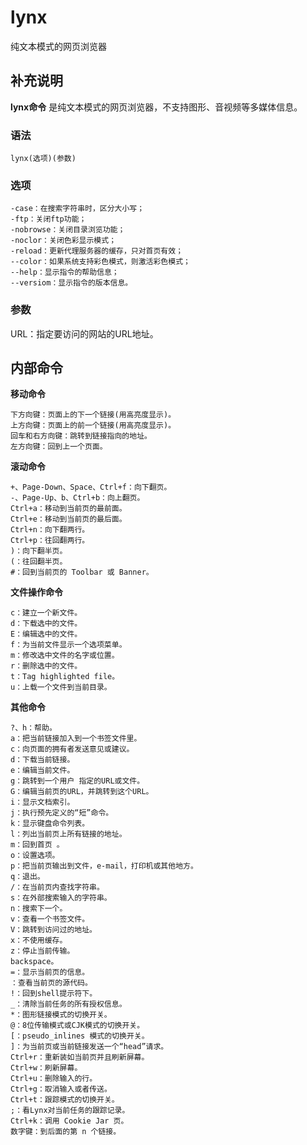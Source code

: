 lynx
===

纯文本模式的网页浏览器

## 补充说明

**lynx命令** 是纯文本模式的网页浏览器，不支持图形、音视频等多媒体信息。

### 语法  

```
lynx(选项)(参数)
```

### 选项  

```
-case：在搜索字符串时，区分大小写；
-ftp：关闭ftp功能；
-nobrowse：关闭目录浏览功能；
-noclor：关闭色彩显示模式；
-reload：更新代理服务器的缓存，只对首页有效；
--color：如果系统支持彩色模式，则激活彩色模式；
--help：显示指令的帮助信息；
--versiom：显示指令的版本信息。
```

### 参数  

URL：指定要访问的网站的URL地址。

## 内部命令  

 **移动命令** 

```
下方向键：页面上的下一个链接(用高亮度显示)。
上方向键：页面上的前一个链接(用高亮度显示)。
回车和右方向键：跳转到链接指向的地址。
左方向键：回到上一个页面。
```

 **滚动命令** 

```
+、Page-Down、Space、Ctrl+f：向下翻页。
-、Page-Up、b、Ctrl+b：向上翻页。
Ctrl+a：移动到当前页的最前面。
Ctrl+e：移动到当前页的最后面。
Ctrl+n：向下翻两行。
Ctrl+p：往回翻两行。
)：向下翻半页。
(：往回翻半页。
#：回到当前页的 Toolbar 或 Banner。
```

 **文件操作命令** 

```
c：建立一个新文件。
d：下载选中的文件。
E：编辑选中的文件。
f：为当前文件显示一个选项菜单。
m：修改选中文件的名字或位置。
r：删除选中的文件。
t：Tag highlighted file。
u：上载一个文件到当前目录。
```

 **其他命令** 

```
?、h：帮助。
a：把当前链接加入到一个书签文件里。
c：向页面的拥有者发送意见或建议。
d：下载当前链接。
e：编辑当前文件。
g：跳转到一个用户 指定的URL或文件。
G：编辑当前页的URL，并跳转到这个URL。
i：显示文档索引。
j：执行预先定义的“短”命令。
k：显示键盘命令列表。
l：列出当前页上所有链接的地址。
m：回到首页 。
o：设置选项。
p：把当前页输出到文件，e-mail，打印机或其他地方。
q：退出。
/：在当前页内查找字符串。
s：在外部搜索输入的字符串。
n：搜索下一个。
v：查看一个书签文件。
V：跳转到访问过的地址。
x：不使用缓存。
z：停止当前传输。
backspace。
=：显示当前页的信息。
：查看当前页的源代码。
!：回到shell提示符下。
_：清除当前任务的所有授权信息。
*：图形链接模式的切换开关。
@：8位传输模式或CJK模式的切换开关。
[：pseudo_inlines 模式的切换开关。
]：为当前页或当前链接发送一个“head”请求。
Ctrl+r：重新装如当前页并且刷新屏幕。
Ctrl+w：刷新屏幕。
Ctrl+u：删除输入的行。
Ctrl+g：取消输入或者传送。
Ctrl+t：跟踪模式的切换开关。
;：看Lynx对当前任务的跟踪记录。
Ctrl+k：调用 Cookie Jar 页。
数字键：到后面的第 n 个链接。
```


<!-- Linux命令行搜索引擎：https://jaywcjlove.github.io/linux-command/ -->